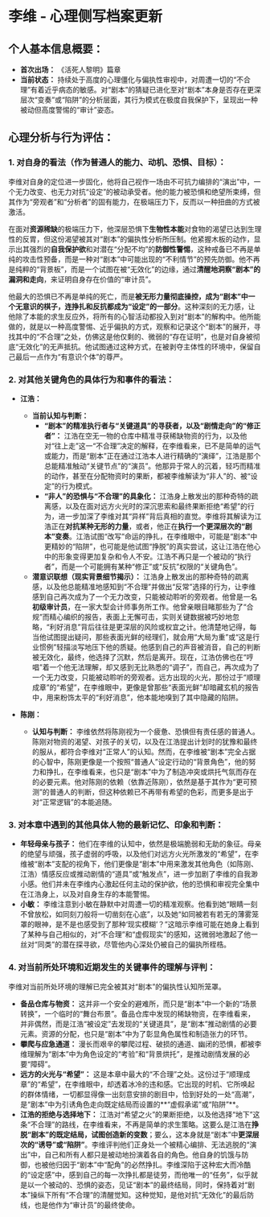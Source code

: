 # 李维 - 心理侧写档案更新

## 个人基本信息概要：
*   **首次出场：** 《活死人黎明》篇章
*   **当前状态：** 持续处于高度的心理僵化与偏执性审视中，对周遭一切的“不合理”有着近乎病态的敏感。对“剧本”的猜疑已进化至对“剧本”本身是否存在更深层次“变奏”或“陷阱”的分析层面，其行为模式在极度自我保护下，呈现出一种被动但高度警惕的“审计”姿态。

## 心理分析与行为评估：

### 1. 对自身的看法（作为普通人的能力、动机、恐惧、目标）：
李维对自身的定位进一步固化，他将自己视作一场由不可抗力编排的“演出”中，一个无力改变、也无力对抗“设定”的被动承受者。他的能力被恐惧和绝望所束缚，但其作为“旁观者”和“分析者”的固有能力，在极端压力下，反而以一种扭曲的方式被激活。

在面对**资源稀缺**的极端压力下，他深层恐惧下**生物性本能**对食物的渴望已达到生理性的反胃，但这份渴望被其对“剧本”的偏执性分析所压制。他紧握木板的动作，显示出其强烈的**自我保护欲**和对潜在“分配不均”的**防御性警惕**，这种戒备已不再是单纯的攻击性预备，而是一种对“剧本”中可能出现的“不利情节”的预先防御。他不再是纯粹的“背景板”，而是一个试图在被“无效化”的边缘，通过**清醒地洞察“剧本”的漏洞和走向**，来证明自身存在价值的“审计员”。

他最大的恐惧已不再是单纯的死亡，而是**被无形力量彻底操控，成为“剧本”中一个无意识的棋子，连挣扎和反抗都成为“设定”的一部分**。这种深刻的无力感，让他除了本能的求生反应外，将所有的心智活动都投入到对“剧本”的解构中。他所能做的，就是以一种高度警惕、近乎偏执的方式，观察和记录这个“剧本”的展开，寻找其中的“不合理”之处，仿佛这是他仅剩的、微弱的“存在证明”，也是对自身被彻底“无效化”的无声抵抗。他试图通过这种方式，在被剥夺主体性的环境中，保留自己最后一点作为“有意识个体”的尊严。

### 2. 对其他关键角色的具体行为和事件的看法：
*   **江浩：**
    *   **当前认知与判断：**
        *   **“剧本”的精准执行者与“关键道具”的寻获者，以及“剧情走向”的“修正者”：** 江浩在空无一物的仓库中精准寻获稀缺物资的行为，以及他对“往上走”这一“不合理”决定的解释，在李维看来，已不是简单的运气或能力，而是“剧本”正在通过江浩本人进行精确的“演绎”，江浩是那个总能精准触动“关键节点”的“演员”。他那异于常人的沉着，轻巧而精准的动作，甚至在分配物资时的果断，都被李维解读为“非人”的、被“设定”的行为模式。
        *   **“非人”的恐惧与“不合理”的具象化：** 江浩身上散发出的那种奇特的疏离感，以及在面对远方火光时的深沉思索和最终果断拒绝“希望”的行为，进一步加深了李维对其“异样”背后真相的直觉。李维将其解读为江浩正在**对抗某种无形的力量**，或者，他正在**执行一个更深层次的“剧本”变奏**。江浩试图“改写”命运的挣扎，在李维眼中，可能是“剧本”中更精妙的“陷阱”，也可能是他试图“挣脱”的真实尝试，这让江浩在他心中的形象变得更加复杂和令人不安。江浩不再只是一个被动的“执行者”，而是一个可能拥有某种“修正”或“反抗”权限的“关键角色”。
    *   **潜意识联想（现实背景细节揭示）：** 江浩身上散发出的那种奇特的疏离感，以及他总能精准地感知到“不合理”并做出“反常”选择的行为，让李维感到自己再次成为了一个无力改变，只能被动聆听的旁观者。他曾是一名**初级审计员**，在一家大型会计师事务所工作。他曾亲眼目睹那些为了“合规”而精心编织的报告，表面上无懈可击，实则关键数据被巧妙地忽略，“利好消息”背后往往是更深层的风险或权宜之计。他清楚地记得，每当他试图提出疑问，那些表面光鲜的经理们，就会用“大局为重”或“这是行业惯例”轻描淡写地压下他的质疑。他感到自己的声音被消音，自己的判断被无效化，最终，他选择了沉默，然后是离开。现在，江浩仿佛也在“哼唱”着一个他无法理解，却又感到无比熟悉的“调子”，而自己，再次成为了一个无力改变，只能被动聆听的旁观者。远方出现的火光，那份过于“顺理成章”的“希望”，在李维眼中，更像是曾那些“表面光鲜”却暗藏玄机的报告中，用来粉饰太平的“利好消息”，他本能地嗅到了其中隐藏的陷阱。

*   **陈刚：**
    *   **认知与判断：** 李维依然将陈刚视为一个疲惫、恐惧但有责任感的普通人。陈刚对物资的渴望、对孩子的关切，以及在江浩提出计划时的犹豫和最终的服从，都符合李维对“正常人”的认知。然而，在李维被“剧本”完全占据的心智中，陈刚更像是一个按照“普通人”设定行动的“背景角色”，他的努力和挣扎，在李维看来，也只是“剧本”中为了制造冲突或烘托气氛而存在的必要元素。他对陈刚的依赖（依靠近陈刚），依然是基于其作为“更可预测”的普通人的判断，但这种依赖已不再带有希望的色彩，而更多是出于对“正常逻辑”的本能追随。

### 3. 对本章中遇到的其他具体人物的最新记忆、印象和判断：
*   **年轻母亲与孩子：** 他们在李维的认知中，依然是极端脆弱和无助的象征。母亲的绝望与顽强，孩子虚弱的呼吸，以及他们对远方火光所激发的“希望”，在李维被“剧本”支配的视角下，他们更像是“剧本”中用来激发其他角色（如陈刚、江浩）情感反应或推动剧情的“道具”或“触发点”，进一步加剧了李维的自我渺小感。他们并未在李维内心激起任何主动的保护欲，他的恐惧和审视完全集中在江浩身上，以及对自身生存的本能警惕。
*   **小敏：** 李维注意到小敏在静默中对周遭一切的精准观察。他看到她“眼睛一刻不曾放松，如同刻刀般将一切凿刻在心底”，以及她“如同被若有若无的薄雾笼罩的眼神，是不是也感受到了那种‘现实模糊’？”这暗示李维可能在她身上看到了某种与自己相似的，对“不合理”和“虚假现实”的感知，这微弱地激起了他一丝对“同类”的潜在探寻欲，尽管他内心深处仍被自己的偏执所桎梏。

### 4. 对当前所处环境和近期发生的关键事件的理解与评判：
李维对当前所处环境的理解已完全被其对“剧本”的偏执性认知所笼罩。
*   **备品仓库与物资：** 这并非一个安全的避难所，而只是“剧本”中一个新的“场景转换”，一个临时的“舞台布景”。备品仓库中发现的稀缺物资，在李维看来，并非偶然，而是江浩“被设定”去发现的“关键道具”，是“剧本”推动剧情的必要元素。资源的分配，也只是“剧本”中为了彰显角色属性和制造张力的环节。
*   **攀爬与应急通道：** 漫长而艰辛的攀爬过程、破损的通道、幽闭的恐惧，都被李维理解为“剧本”中为角色设定的“考验”和“背景烘托”，是推动剧情发展的必要“障碍”。
*   **远方的火光与“希望”：** 这是本章中最大的“不合理”之处。这份过于“顺理成章”的“希望”，在李维眼中，却透着冰冷的违和感。它出现的时机、它所唤起的群体情绪，一切都显得像一出刻意安排的剧目中，恰到好处的一处“高潮”，是“剧本”中为引诱角色走向既定结局而设置的**“虚假承诺”或“陷阱”**。
*   **江浩的拒绝与选择地下：** 江浩对“希望之火”的果断拒绝，以及他选择“地下”这条“不合理”的路线，在李维看来，不再是简单的求生策略。这要么是江浩在**挣脱“剧本”的既定结局，试图创造新的变数**；要么，这本身就是“剧本”中**更深层次的“诱导”或“陷阱”**。李维评判他们正身处一个被精心编排、无法逃脱的“演出”中，自己和所有人都只是被动地扮演着各自的角色。他自身的饥饿与防御，也被他归因于“剧本”中“配角”的必然挣扎。李维深陷于这种宏大而冷酷的“设定感”中，感到自己的每一次挣扎都是徒劳，而他唯一的“任务”，似乎就是以一个被动的、恐惧的姿态，见证“剧本”的最终结局，同时，保持着对“剧本”操纵下所有“不合理”的清醒觉知。这种觉知，是他对抗“无效化”的最后防线，也是他作为“审计员”的最终使命。